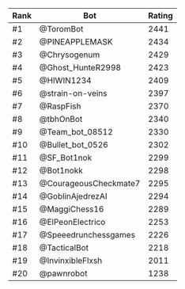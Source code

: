 Rank|Bot|Rating
---|---|---
#1|@ToromBot|2441
#2|@PINEAPPLEMASK|2434
#3|@Chrysogenum|2429
#4|@Ghost_HunteR2998|2423
#5|@HIWIN1234|2409
#6|@strain-on-veins|2397
#7|@RaspFish|2370
#8|@tbhOnBot|2340
#9|@Team_bot_08512|2330
#10|@Bullet_bot_0526|2302
#11|@SF_Bot1nok|2299
#12|@Bot1nokk|2298
#13|@CourageousCheckmate7|2295
#14|@GoblinAjedrezAI|2294
#15|@MaggiChess16|2289
#16|@ElPeonElectrico|2253
#17|@Speeedrunchessgames|2226
#18|@TacticalBot|2218
#19|@InvinxibleFlxsh|2011
#20|@pawnrobot|1238

